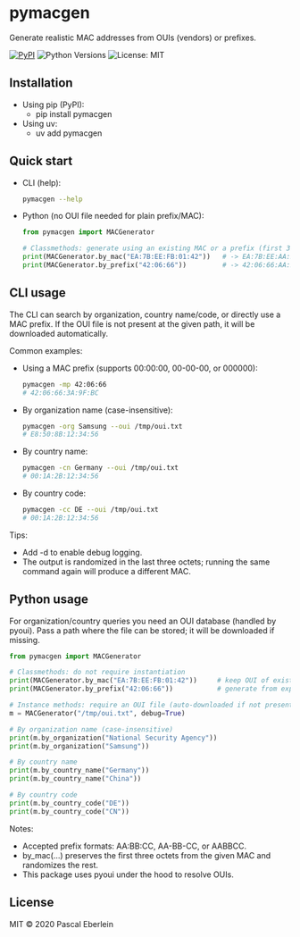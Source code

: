 # pymacgen

Generate realistic MAC addresses from OUIs (vendors) or prefixes.

[![PyPI](https://img.shields.io/pypi/v/pymacgen.svg?label=PyPI&logo=pypi)](https://pypi.org/project/pymacgen/)
![Python Versions](https://img.shields.io/pypi/pyversions/pymacgen.svg)
![License: MIT](https://img.shields.io/badge/license-MIT-blue.svg)

## Installation

- Using pip (PyPI):
  - pip install pymacgen
- Using uv:
  - uv add pymacgen

## Quick start

- CLI (help):
  ```sh
  pymacgen --help
  ```
- Python (no OUI file needed for plain prefix/MAC):
  ```python
  from pymacgen import MACGenerator

  # Classmethods: generate using an existing MAC or a prefix (first 3 octets)
  print(MACGenerator.by_mac("EA:7B:EE:FB:01:42"))   # -> EA:7B:EE:AA:BB:CC
  print(MACGenerator.by_prefix("42:06:66"))         # -> 42:06:66:AA:BB:CC
  ```

## CLI usage

The CLI can search by organization, country name/code, or directly use a MAC prefix.
If the OUI file is not present at the given path, it will be downloaded automatically.

Common examples:

- Using a MAC prefix (supports 00:00:00, 00-00-00, or 000000):
  ```sh
  pymacgen -mp 42:06:66
  # 42:06:66:3A:9F:BC
  ```

- By organization name (case-insensitive):
  ```sh
  pymacgen -org Samsung --oui /tmp/oui.txt
  # E8:50:8B:12:34:56
  ```

- By country name:
  ```sh
  pymacgen -cn Germany --oui /tmp/oui.txt
  # 00:1A:2B:12:34:56
  ```

- By country code:
  ```sh
  pymacgen -cc DE --oui /tmp/oui.txt
  # 00:1A:2B:12:34:56
  ```

Tips:
- Add -d to enable debug logging.
- The output is randomized in the last three octets; running the same command again will produce a different MAC.

## Python usage

For organization/country queries you need an OUI database (handled by pyoui). Pass a path where the file can be stored; it will be downloaded if missing.

```python
from pymacgen import MACGenerator

# Classmethods: do not require instantiation
print(MACGenerator.by_mac("EA:7B:EE:FB:01:42"))     # keep OUI of existing MAC
print(MACGenerator.by_prefix("42:06:66"))           # generate from explicit prefix

# Instance methods: require an OUI file (auto-downloaded if not present)
m = MACGenerator("/tmp/oui.txt", debug=True)

# By organization name (case-insensitive)
print(m.by_organization("National Security Agency"))
print(m.by_organization("Samsung"))

# By country name
print(m.by_country_name("Germany"))
print(m.by_country_name("China"))

# By country code
print(m.by_country_code("DE"))
print(m.by_country_code("CN"))
```

Notes:
- Accepted prefix formats: AA:BB:CC, AA-BB-CC, or AABBCC.
- by_mac(...) preserves the first three octets from the given MAC and randomizes the rest.
- This package uses pyoui under the hood to resolve OUIs.

## License

MIT © 2020 Pascal Eberlein
